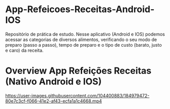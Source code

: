 # App-Refeicoes-Receitas-Android-IOS
 Repositório de prática de estudo. Nesse aplicativo (Android e IOS) podemos acessar as categorias de diversos alimentos, verificando o seu modo de preparo (passo a passo), tempo de preparo e o tipo de custo (barato, justo e caro) da receita.
 
 # Overview App Refeições Receitas (Nativo Android e IOS)
 
 https://user-images.githubusercontent.com/104400883/184979472-80e7c3cf-f066-41e2-af43-ecfa1a1c4668.mp4
